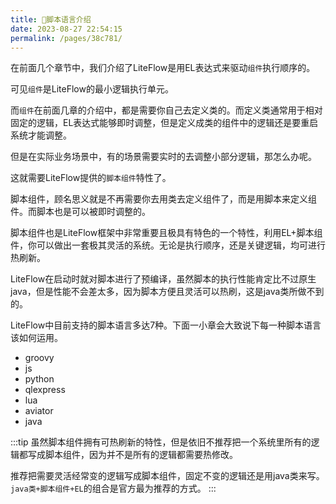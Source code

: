 ```yaml
---
title: 🌭脚本语言介绍
date: 2023-08-27 22:54:15
permalink: /pages/38c781/
---
```


在前面几个章节中，我们介绍了LiteFlow是用EL表达式来驱动`组件`执行顺序的。

可见`组件`是LiteFlow的最小逻辑执行单元。

而`组件`在前面几章的介绍中，都是需要你自己去定义类的。而定义类通常用于相对固定的逻辑，EL表达式能够即时调整，但是定义成类的组件中的逻辑还是要重启系统才能调整。

但是在实际业务场景中，有的场景需要实时的去调整小部分逻辑，那怎么办呢。

这就需要LiteFlow提供的`脚本组件`特性了。

脚本组件，顾名思义就是不再需要你去用类去定义组件了，而是用脚本来定义组件。而脚本也是可以被即时调整的。

脚本组件也是LiteFlow框架中非常重要且极具有特色的一个特性，利用EL+脚本组件，你可以做出一套极其灵活的系统。无论是执行顺序，还是关键逻辑，均可进行热刷新。

LiteFlow在启动时就对脚本进行了预编译，虽然脚本的执行性能肯定比不过原生java，但是性能不会差太多，因为脚本方便且灵活可以热刷，这是java类所做不到的。

LiteFlow中目前支持的脚本语言多达7种。下面一小章会大致说下每一种脚本语言该如何运用。

* groovy
* js
* python
* qlexpress
* lua
* aviator
* java

:::tip
虽然脚本组件拥有可热刷新的特性，但是依旧不推荐把一个系统里所有的逻辑都写成脚本组件，因为并不是所有的逻辑都需要热修改。

推荐把需要灵活经常变的逻辑写成脚本组件，固定不变的逻辑还是用java类来写。`java类+脚本组件+EL`的组合是官方最为推荐的方式。
:::